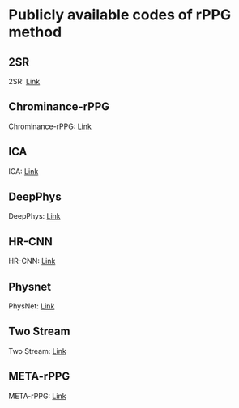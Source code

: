 
# Publicly available codes of rPPG method
## 2SR 
2SR: [Link](https://github.com/partofthestars/Spatial-Subspace-Rotation)
## Chrominance-rPPG
Chrominance-rPPG: [Link](https://github.com/MartinChristiaan/PythonVideoPulserat)
## ICA
ICA: [Link](https://github.com/habom2310/Heart-rate-measurement-using-camera)
## DeepPhys
DeepPhys: [Link](https://github.com/terbed/Deep-rPPG)
## HR-CNN
HR-CNN: [Link](https://github.com/terbed/hr-cnn)
## Physnet
PhysNet: [Link](https://github.com/ZitongYu/PhysNet)
## Two Stream
Two Stream: [Link](https://github.com/XiaoCode-er/Two-Stream-CNN)
## META-rPPG
META-rPPG: [Link](https://github.com/eugenelet/Meta-rPPG)




